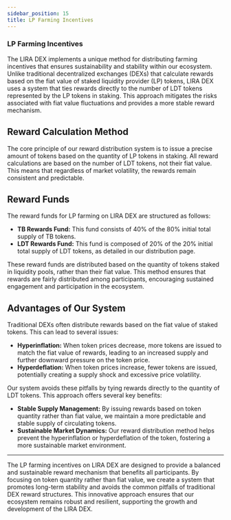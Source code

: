 ```yaml
---
sidebar_position: 15
title: LP Farming Incentives
---
```


### LP Farming Incentives

The LIRA DEX implements a unique method for distributing farming incentives that ensures sustainability and stability within our ecosystem. Unlike traditional decentralized exchanges (DEXs) that calculate rewards based on the fiat value of staked liquidity provider (LP) tokens, LIRA DEX uses a system that ties rewards directly to the number of LDT tokens represented by the LP tokens in staking. This approach mitigates the risks associated with fiat value fluctuations and provides a more stable reward mechanism.

## Reward Calculation Method
The core principle of our reward distribution system is to issue a precise amount of tokens based on the quantity of LP tokens in staking. All reward calculations are based on the number of LDT tokens, not their fiat value. This means that regardless of market volatility, the rewards remain consistent and predictable.

## Reward Funds
The reward funds for LP farming on LIRA DEX are structured as follows:

- **TB Rewards Fund:** This fund consists of 40% of the 80% initial total supply of TB tokens.
- **LDT Rewards Fund:** This fund is composed of 20% of the 20% initial total supply of LDT tokens, as detailed in our distribution page.

These reward funds are distributed based on the quantity of tokens staked in liquidity pools, rather than their fiat value. This method ensures that rewards are fairly distributed among participants, encouraging sustained engagement and participation in the ecosystem.

## Advantages of Our System

Traditional DEXs often distribute rewards based on the fiat value of staked tokens. This can lead to several issues:

- **Hyperinflation:** When token prices decrease, more tokens are issued to match the fiat value of rewards, leading to an increased supply and further downward pressure on the token price.
- **Hyperdeflation:** When token prices increase, fewer tokens are issued, potentially creating a supply shock and excessive price volatility.

Our system avoids these pitfalls by tying rewards directly to the quantity of LDT tokens. This approach offers several key benefits:

- **Stable Supply Management:** By issuing rewards based on token quantity rather than fiat value, we maintain a more predictable and stable supply of circulating tokens.
- **Sustainable Market Dynamics:** Our reward distribution method helps prevent the hyperinflation or hyperdeflation of the token, fostering a more sustainable market environment.

---

The LP farming incentives on LIRA DEX are designed to provide a balanced and sustainable reward mechanism that benefits all participants. By focusing on token quantity rather than fiat value, we create a system that promotes long-term stability and avoids the common pitfalls of traditional DEX reward structures. This innovative approach ensures that our ecosystem remains robust and resilient, supporting the growth and development of the LIRA DEX.
